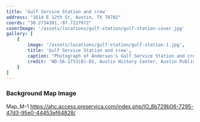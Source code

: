 ```yaml
---
title: 'Gulf Service Station and crew'
address: "1614 E 12th St, Austin, TX 78702"
coords: "30.2734301,-97.7227972"
coverImage: '/assets/locations/gulf-station/gulf-station-cover.jpg'
gallery: [
    {
        image: '/assets/locations/gulf-station/gulf-station-1.jpg',
        title: 'Gulf Service Station and crew',
        caption: "Photograph of Anderson's Gulf Service Station and crew. The four man crew poses around the front end of a car at the gas pump. A service station car is parked streetwise, in front of the station. A service pickup truck is parked on the right side of the station.",
        credit: 'ND-56-1753(B)-01, Austin History Center, Austin Public Library.'
    }
]
---
```


### Background Map Image
Map_M-1
<a href="https://ahc.access.preservica.com/index.php/IO_8b729b06-7295-47d3-95e0-44453ef64828/" target="_blank">https://ahc.access.preservica.com/index.php/IO_8b729b06-7295-47d3-95e0-44453ef64828/</a>
